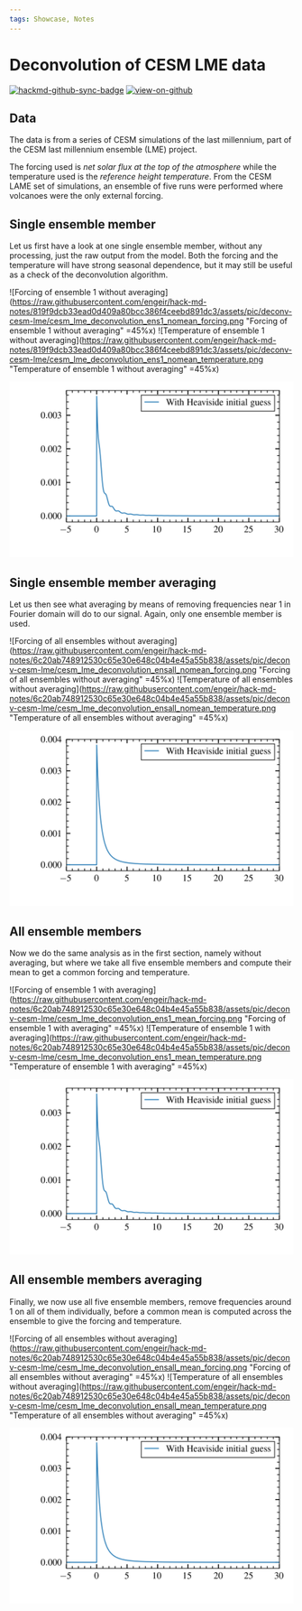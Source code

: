 ```yaml
---
tags: Showcase, Notes
---
```


# Deconvolution of CESM LME data

[![hackmd-github-sync-badge](https://hackmd.io/j4L-EIhRQqGdl5KmiIZ-_w/badge)](https://hackmd.io/@engeir/Sy1iHzrgs)
[![view-on-github](https://img.shields.io/badge/View%20on-GitHub-yellowgreen)](https://github.com/engeir/hack-md-notes/blob/main/cesm_lme_deconvolution.md)

## Data

The data is from a series of CESM simulations of the last millennium, part of the CESM
last millennium ensemble (LME) project.

The forcing used is _net solar flux at the top of the atmosphere_ while the temperature
used is the _reference height temperature_. From the CESM LAME set of simulations, an
ensemble of five runs were performed where volcanoes were the only external forcing.

## Single ensemble member

Let us first have a look at one single ensemble member, without any processing, just the
raw output from the model. Both the forcing and the temperature will have strong
seasonal dependence, but it may still be useful as a check of the deconvolution
algorithm.

![Forcing of ensemble 1 without
averaging](<https://raw.githubusercontent.com/engeir/hack-md-notes/819f9dcb33ead0d409a80bcc386f4ceebd891dc3/assets/pic/deconv-cesm-lme/cesm_lme_deconvolution_ens1_nomean_forcing.png>
"Forcing of ensemble 1 without averaging" =45%x)
![Temperature of ensemble 1 without
averaging](<https://raw.githubusercontent.com/engeir/hack-md-notes/819f9dcb33ead0d409a80bcc386f4ceebd891dc3/assets/pic/deconv-cesm-lme/cesm_lme_deconvolution_ens1_nomean_temperature.png>
"Temperature of ensemble 1 without averaging" =45%x)

![Response from deconvolution of the forcing and temperature signals above](https://raw.githubusercontent.com/engeir/hack-md-notes/819f9dcb33ead0d409a80bcc386f4ceebd891dc3/assets/pic/deconv-cesm-lme/cesm_lme_deconvolution_ens1_nomean-respnse.png "Response from deconvolution of the forcing and temperature signals above")

## Single ensemble member averaging

Let us then see what averaging by means of removing frequencies near 1 in Fourier domain
will do to our signal. Again, only one ensemble member is used.

![Forcing of all ensembles without
averaging](<https://raw.githubusercontent.com/engeir/hack-md-notes/6c20ab748912530c65e30e648c04b4e45a55b838/assets/pic/deconv-cesm-lme/cesm_lme_deconvolution_ensall_nomean_forcing.png>
"Forcing of all ensembles without averaging" =45%x)
![Temperature of all ensembles without
averaging](<https://raw.githubusercontent.com/engeir/hack-md-notes/6c20ab748912530c65e30e648c04b4e45a55b838/assets/pic/deconv-cesm-lme/cesm_lme_deconvolution_ensall_nomean_temperature.png>
"Temperature of all ensembles without averaging" =45%x)

![Response from deconvolution of the forcing and temperature signals above](https://raw.githubusercontent.com/engeir/hack-md-notes/6c20ab748912530c65e30e648c04b4e45a55b838/assets/pic/deconv-cesm-lme/cesm_lme_deconvolution_ensall_nomean-respnse.png "Response from deconvolution of the forcing and temperature signals above")

## All ensemble members

Now we do the same analysis as in the first section, namely without averaging, but where
we take all five ensemble members and compute their mean to get a common forcing and
temperature.

![Forcing of ensemble 1 with
averaging](<https://raw.githubusercontent.com/engeir/hack-md-notes/6c20ab748912530c65e30e648c04b4e45a55b838/assets/pic/deconv-cesm-lme/cesm_lme_deconvolution_ens1_mean_forcing.png>
"Forcing of ensemble 1 with averaging" =45%x)
![Temperature of ensemble 1 with
averaging](<https://raw.githubusercontent.com/engeir/hack-md-notes/6c20ab748912530c65e30e648c04b4e45a55b838/assets/pic/deconv-cesm-lme/cesm_lme_deconvolution_ens1_mean_temperature.png>
"Temperature of ensemble 1 with averaging" =45%x)

![Response from deconvolution of the forcing and temperature signals above](https://raw.githubusercontent.com/engeir/hack-md-notes/6c20ab748912530c65e30e648c04b4e45a55b838/assets/pic/deconv-cesm-lme/cesm_lme_deconvolution_ens1_mean-respnse.png "Response from deconvolution of the forcing and temperature signals above")

## All ensemble members averaging

Finally, we now use all five ensemble members, remove frequencies around 1 on all of
them individually, before a common mean is computed across the ensemble to give the
forcing and temperature.

![Forcing of all ensembles without
averaging](<https://raw.githubusercontent.com/engeir/hack-md-notes/6c20ab748912530c65e30e648c04b4e45a55b838/assets/pic/deconv-cesm-lme/cesm_lme_deconvolution_ensall_mean_forcing.png>
"Forcing of all ensembles without averaging" =45%x)
![Temperature of all ensembles without
averaging](<https://raw.githubusercontent.com/engeir/hack-md-notes/6c20ab748912530c65e30e648c04b4e45a55b838/assets/pic/deconv-cesm-lme/cesm_lme_deconvolution_ensall_mean_temperature.png>
"Temperature of all ensembles without averaging" =45%x)

![Response from deconvolution of the forcing and temperature signals above](https://raw.githubusercontent.com/engeir/hack-md-notes/6c20ab748912530c65e30e648c04b4e45a55b838/assets/pic/deconv-cesm-lme/cesm_lme_deconvolution_ensall_mean-respnse.png "Response from deconvolution of the forcing and temperature signals above")
